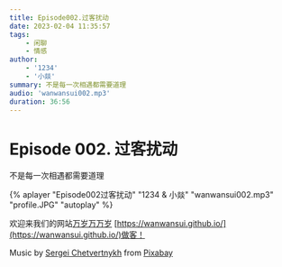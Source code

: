 ```yaml
---
title: Episode002.过客扰动
date: 2023-02-04 11:35:57
tags: 
    - 闲聊
    - 情感
author: 
    - '1234'
    - '小燚'
summary: 不是每一次相遇都需要道理
audio: 'wanwansui002.mp3'
duration: 36:56
---
```



# Episode 002. 过客扰动

不是每一次相遇都需要道理




{% aplayer "Episode002过客扰动" "1234 & 小燚" "wanwansui002.mp3" "profile.JPG" "autoplay" %}


欢迎来我们的网站[万岁万万岁](https://wanwansui.github.io/) [https://wanwansui.github.io/](https://wanwansui.github.io/)做客！

Music by <a href="https://pixabay.com/zh/users/sergequadrado-24990007/?utm_source=link-attribution&amp;utm_medium=referral&amp;utm_campaign=music&amp;utm_content=13185">Sergei Chetvertnykh</a> from <a href="https://pixabay.com/music//?utm_source=link-attribution&amp;utm_medium=referral&amp;utm_campaign=music&amp;utm_content=13185">Pixabay</a>